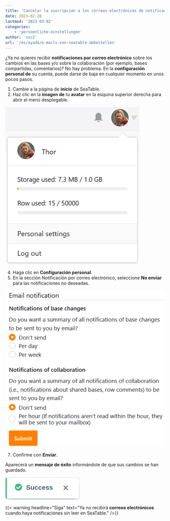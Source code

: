 ```yaml
---
title: 'Cancelar la suscripción a los correos electrónicos de notificación de SeaTable'
date: 2023-02-28
lastmod: '2023-03-02'
categories:
    - 'persoenliche-einstellungen'
author: 'nsc2'
url: '/es/ayuda/e-mails-von-seatable-abbestellen'
---
```


¿Ya no quieres recibir **notificaciones por correo electrónico** sobre los cambios en las bases y/o sobre la colaboración (por ejemplo, bases compartidas, comentarios)? No hay problema. En la **configuración personal de** su cuenta, puede darse de baja en cualquier momento en unos pocos pasos.

1. Cambie a la página de **inicio** de SeaTable.
2. Haz clic en la **imagen de** tu **avatar** en la esquina superior derecha para abrir el menú desplegable.

![Abrir la configuración personal a través del menú desplegable](images/Persoenliche-Einstellungen-ueber-Drop-down-Menue-oeffnen.png)

4. Haga clic en **Configuración personal**.
5. En la sección Notificación por correo electrónico, seleccione **No enviar** para las notificaciones no deseadas.

![Cancelar la suscripción a las notificaciones por correo electrónico de SeaTable](images/E-Mail-Benachrichtigungen-von-SeaTable-abbestellen.png)

7. Confirme con **Enviar**.

Aparecerá un **mensaje de éxito** informándole de que sus cambios se han guardado.

![Mensaje de éxito para las notificaciones por correo electrónico dadas de baja correctamente](images/erfolgsmeldung-emails-abbestellen.png)

{{< warning  headline="Siga"  text="Ya no recibirá **correos electrónicos** cuando haya notificaciones sin leer en SeaTable." />}}

